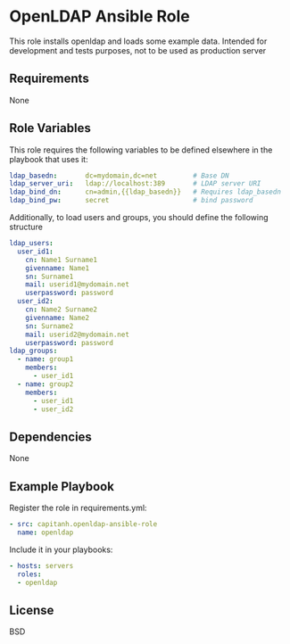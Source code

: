OpenLDAP Ansible Role
=====================
This role installs openldap and loads some example data. Intended for development and tests purposes, not to be used as production server

Requirements
------------
None

Role Variables
--------------
This role requires the following variables to be defined elsewhere in the playbook that uses it:
```yaml
ldap_basedn:       dc=mydomain,dc=net         # Base DN
ldap_server_uri:   ldap://localhost:389       # LDAP server URI
ldap_bind_dn:      cn=admin,{{ldap_basedn}}   # Requires ldap_basedn
ldap_bind_pw:      secret                     # bind password
```

Additionally, to load users and groups, you should define the following structure
```yaml
ldap_users:
  user_id1:
    cn: Name1 Surname1
    givenname: Name1
    sn: Surname1
    mail: userid1@mydomain.net
    userpassword: password
  user_id2:
    cn: Name2 Surname2
    givenname: Name2
    sn: Surname2
    mail: userid2@mydomain.net
    userpassword: password
ldap_groups:
  - name: group1
    members:
      - user_id1
  - name: group2
    members:
      - user_id1
      - user_id2
```

Dependencies
------------
None

Example Playbook
----------------
Register the role in requirements.yml:
```yaml
- src: capitanh.openldap-ansible-role
  name: openldap
```
Include it in your playbooks:
```yaml
- hosts: servers
  roles:
  - openldap
```

License
-------

BSD
